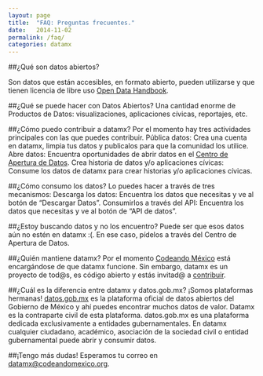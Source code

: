 ```yaml
---
layout: page
title:  "FAQ: Preguntas frecuentes."
date:   2014-11-02
permalink: /faq/
categories: datamx
---
```


##¿Qué son datos abiertos? 

Son datos que están accesibles, en formato abierto, pueden utilizarse y que tienen licencia de libre
uso [Open Data Handbook][opendata-handbook].


##¿Qué se puede hacer con Datos Abiertos?
Una cantidad enorme de Productos de Datos: visualizaciones, aplicaciones cívicas, reportajes, etc.


##¿Cómo puedo contribuir a datamx?
Por el momento hay tres actividades principales con las que puedes contribuir.
Pública datos: Crea una cuenta en datamx, limpia tus datos y publicalos para que la comunidad los utilice.
Abre datos: Encuentra oportunidades de abrir datos en el [Centro de Apertura de Datos][cad].
Crea historia de datos y/o aplicaciones cívicas: Consume los datos de datamx para crear historias y/o
aplicaciones cívicas.


##¿Cómo consumo los datos?
Lo puedes hacer a través de tres mecanismos:
Descarga los datos: Encuentra los datos que necesitas y ve al botón de “Descargar Datos”.
Consumirlos a través del API: Encuentra los datos que necesitas y ve al botón de “API de datos”.


##¿Estoy buscando datos y no los encuentro?
Puede ser que esos datos aún no estén en datamx :(. En ese caso, pídelos a través del Centro de Apertura de Datos.


##¿Quién mantiene datamx?
Por el momento [Codeando México][codeando-mexico] está encargándose de que datamx funcione. Sin embargo, datamx
es un proyecto de tod@s, es código abierto y estás invitad@ a [contribuir][github-codeando].


##¿Cuál es la diferencia entre datamx y datos.gob.mx? 
¡Somos plataformas hermanas! [datos.gob.mx][datosgobmx] es la plataforma oficial de datos abiertos del Gobierno
de México y ahí puedes encontrar muchos datos de valor. Datamx es la contraparte civil de esta plataforma.
datos.gob.mx es una plataforma dedicada exclusivamente a entidades gubernamentales.  En datamx cualquier
ciudadano, académico, asociación de la sociedad civil o entidad gubernamental puede abrir y consumir datos.


##¡Tengo más dudas!
Esperamos tu correo en datamx@codeandomexico.org.


[github-codeando]:       http://apertura.datamx.io
[cad]:                   http://apertura.datamx.io
[datosgobmx]:            http://datos.gob.mx
[opendata-handbook]:     http://opendatahandbook.org
[codeando-mexico]:       http://codeandomexico.org
